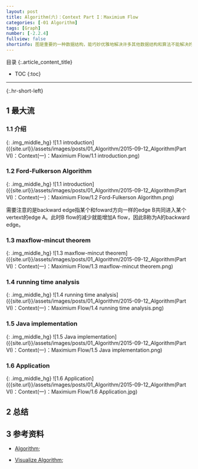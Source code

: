 ```yaml
---
layout: post
title: Algorithm(六)：Context Part I：Maximium Flow
categories: [-01 Algorithm]
tags: [Graph]
number: [-2.2.4]
fullview: false
shortinfo: 图是重要的一种数据结构，能巧妙优雅地解决许多其他数据结构和算法不能解决的问题。
---
```

目录
{:.article_content_title}


* TOC
{:toc}

---
{:.hr-short-left}

## 1 最大流 ##

### 1.1 介绍 ###

{: .img_middle_hg}
![1.1 introduction]({{site.url}}/assets/images/posts/01_Algorithm/2015-09-12_Algorithm(Part VI)：Context(一)：Maximium Flow/1.1 introduction.png)

### 1.2 Ford-Fulkerson Algorithm ###

{: .img_middle_hg}
![1.1 introduction]({{site.url}}/assets/images/posts/01_Algorithm/2015-09-12_Algorithm(Part VI)：Context(一)：Maximium Flow/1.2 Ford-Fulkerson Algorithm.png)

需要注意的是backward edge指某个和foward方向一样的edge B共同进入某个vertext的edge A。此时B flow的减少就能增加A flow，因此B称为A的backward edge。

### 1.3 maxflow-mincut theorem ###

{: .img_middle_hg}
![1.3 maxflow-mincut theorem]({{site.url}}/assets/images/posts/01_Algorithm/2015-09-12_Algorithm(Part VI)：Context(一)：Maximium Flow/1.3 maxflow-mincut theorem.png)

### 1.4 running time analysis ###

{: .img_middle_hg}
![1.4 running time analysis]({{site.url}}/assets/images/posts/01_Algorithm/2015-09-12_Algorithm(Part VI)：Context(一)：Maximium Flow/1.4 running time analysis.png)

### 1.5 Java implementation ###

{: .img_middle_hg}
![1.5 Java implementation]({{site.url}}/assets/images/posts/01_Algorithm/2015-09-12_Algorithm(Part VI)：Context(一)：Maximium Flow/1.5 Java implementation.png)


### 1.6 Application ###

{: .img_middle_hg}
![1.6 Application]({{site.url}}/assets/images/posts/01_Algorithm/2015-09-12_Algorithm(Part VI)：Context(一)：Maximium Flow/1.6 Application.jpg)


## 2 总结 ##




## 3 参考资料 ##
- [Algorithm](http://algs4.cs.princeton.edu/home/);

- [Visualize Algorithm](http://visualgo.net/);





